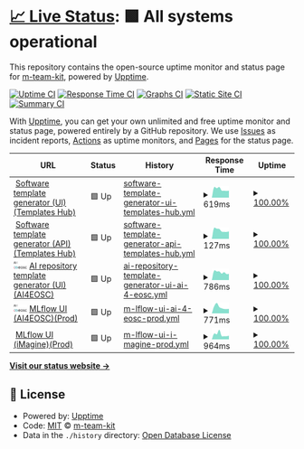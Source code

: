 # [📈 Live Status](https://m-team-kit.github.io/status-ai): <!--live status--> **🟩 All systems operational**

This repository contains the open-source uptime monitor and status page for [m-team-kit](https://m-team-kit.github.io/status-ai), powered by [Upptime](https://github.com/upptime/upptime).

[![Uptime CI](https://github.com/m-team-kit/status-ai/workflows/Uptime%20CI/badge.svg)](https://github.com/m-team-kit/status-ai/actions?query=workflow%3A%22Uptime+CI%22)
[![Response Time CI](https://github.com/m-team-kit/status-ai/workflows/Response%20Time%20CI/badge.svg)](https://github.com/m-team-kit/status-ai/actions?query=workflow%3A%22Response+Time+CI%22)
[![Graphs CI](https://github.com/m-team-kit/status-ai/workflows/Graphs%20CI/badge.svg)](https://github.com/m-team-kit/status-ai/actions?query=workflow%3A%22Graphs+CI%22)
[![Static Site CI](https://github.com/m-team-kit/status-ai/workflows/Static%20Site%20CI/badge.svg)](https://github.com/m-team-kit/status-ai/actions?query=workflow%3A%22Static+Site+CI%22)
[![Summary CI](https://github.com/m-team-kit/status-ai/workflows/Summary%20CI/badge.svg)](https://github.com/m-team-kit/status-ai/actions?query=workflow%3A%22Summary+CI%22)

With [Upptime](https://upptime.js.org), you can get your own unlimited and free uptime monitor and status page, powered entirely by a GitHub repository. We use [Issues](https://github.com/m-team-kit/status-ai/issues) as incident reports, [Actions](https://github.com/m-team-kit/status-ai/actions) as uptime monitors, and [Pages](https://m-team-kit.github.io/status-ai) for the status page.

<!--start: status pages-->
<!-- This summary is generated by Upptime (https://github.com/upptime/upptime) -->
<!-- Do not edit this manually, your changes will be overwritten -->
<!-- prettier-ignore -->
| URL | Status | History | Response Time | Uptime |
| --- | ------ | ------- | ------------- | ------ |
| <img alt="" src="https://raw.githubusercontent.com/m-team-kit/templates-hub/main/pictures/cookiecutter_simple_small.png" height="13"> [Software template generator (UI) (Templates Hub)](https://templates.services.fedcloud.eu/) | 🟩 Up | [software-template-generator-ui-templates-hub.yml](https://github.com/m-team-kit/status-ai/commits/HEAD/history/software-template-generator-ui-templates-hub.yml) | <details><summary><img alt="Response time graph" src="./graphs/software-template-generator-ui-templates-hub/response-time-week.png" height="20"> 619ms</summary><br><a href="https://m-team-kit.github.io/status-ai/history/software-template-generator-ui-templates-hub"><img alt="Response time 745" src="https://img.shields.io/endpoint?url=https%3A%2F%2Fraw.githubusercontent.com%2Fm-team-kit%2Fstatus-ai%2FHEAD%2Fapi%2Fsoftware-template-generator-ui-templates-hub%2Fresponse-time.json"></a><br><a href="https://m-team-kit.github.io/status-ai/history/software-template-generator-ui-templates-hub"><img alt="24-hour response time 617" src="https://img.shields.io/endpoint?url=https%3A%2F%2Fraw.githubusercontent.com%2Fm-team-kit%2Fstatus-ai%2FHEAD%2Fapi%2Fsoftware-template-generator-ui-templates-hub%2Fresponse-time-day.json"></a><br><a href="https://m-team-kit.github.io/status-ai/history/software-template-generator-ui-templates-hub"><img alt="7-day response time 619" src="https://img.shields.io/endpoint?url=https%3A%2F%2Fraw.githubusercontent.com%2Fm-team-kit%2Fstatus-ai%2FHEAD%2Fapi%2Fsoftware-template-generator-ui-templates-hub%2Fresponse-time-week.json"></a><br><a href="https://m-team-kit.github.io/status-ai/history/software-template-generator-ui-templates-hub"><img alt="30-day response time 909" src="https://img.shields.io/endpoint?url=https%3A%2F%2Fraw.githubusercontent.com%2Fm-team-kit%2Fstatus-ai%2FHEAD%2Fapi%2Fsoftware-template-generator-ui-templates-hub%2Fresponse-time-month.json"></a><br><a href="https://m-team-kit.github.io/status-ai/history/software-template-generator-ui-templates-hub"><img alt="1-year response time 765" src="https://img.shields.io/endpoint?url=https%3A%2F%2Fraw.githubusercontent.com%2Fm-team-kit%2Fstatus-ai%2FHEAD%2Fapi%2Fsoftware-template-generator-ui-templates-hub%2Fresponse-time-year.json"></a></details> | <details><summary><a href="https://m-team-kit.github.io/status-ai/history/software-template-generator-ui-templates-hub">100.00%</a></summary><a href="https://m-team-kit.github.io/status-ai/history/software-template-generator-ui-templates-hub"><img alt="All-time uptime 99.82%" src="https://img.shields.io/endpoint?url=https%3A%2F%2Fraw.githubusercontent.com%2Fm-team-kit%2Fstatus-ai%2FHEAD%2Fapi%2Fsoftware-template-generator-ui-templates-hub%2Fuptime.json"></a><br><a href="https://m-team-kit.github.io/status-ai/history/software-template-generator-ui-templates-hub"><img alt="24-hour uptime 100.00%" src="https://img.shields.io/endpoint?url=https%3A%2F%2Fraw.githubusercontent.com%2Fm-team-kit%2Fstatus-ai%2FHEAD%2Fapi%2Fsoftware-template-generator-ui-templates-hub%2Fuptime-day.json"></a><br><a href="https://m-team-kit.github.io/status-ai/history/software-template-generator-ui-templates-hub"><img alt="7-day uptime 100.00%" src="https://img.shields.io/endpoint?url=https%3A%2F%2Fraw.githubusercontent.com%2Fm-team-kit%2Fstatus-ai%2FHEAD%2Fapi%2Fsoftware-template-generator-ui-templates-hub%2Fuptime-week.json"></a><br><a href="https://m-team-kit.github.io/status-ai/history/software-template-generator-ui-templates-hub"><img alt="30-day uptime 99.54%" src="https://img.shields.io/endpoint?url=https%3A%2F%2Fraw.githubusercontent.com%2Fm-team-kit%2Fstatus-ai%2FHEAD%2Fapi%2Fsoftware-template-generator-ui-templates-hub%2Fuptime-month.json"></a><br><a href="https://m-team-kit.github.io/status-ai/history/software-template-generator-ui-templates-hub"><img alt="1-year uptime 99.81%" src="https://img.shields.io/endpoint?url=https%3A%2F%2Fraw.githubusercontent.com%2Fm-team-kit%2Fstatus-ai%2FHEAD%2Fapi%2Fsoftware-template-generator-ui-templates-hub%2Fuptime-year.json"></a></details>
| <img alt="" src="https://upload.wikimedia.org/wikipedia/commons/a/ab/Swagger-logo.png" height="13"> [Software template generator (API) (Templates Hub)](https://templates.services.fedcloud.eu/api/latest/docs) | 🟩 Up | [software-template-generator-api-templates-hub.yml](https://github.com/m-team-kit/status-ai/commits/HEAD/history/software-template-generator-api-templates-hub.yml) | <details><summary><img alt="Response time graph" src="./graphs/software-template-generator-api-templates-hub/response-time-week.png" height="20"> 127ms</summary><br><a href="https://m-team-kit.github.io/status-ai/history/software-template-generator-api-templates-hub"><img alt="Response time 133" src="https://img.shields.io/endpoint?url=https%3A%2F%2Fraw.githubusercontent.com%2Fm-team-kit%2Fstatus-ai%2FHEAD%2Fapi%2Fsoftware-template-generator-api-templates-hub%2Fresponse-time.json"></a><br><a href="https://m-team-kit.github.io/status-ai/history/software-template-generator-api-templates-hub"><img alt="24-hour response time 131" src="https://img.shields.io/endpoint?url=https%3A%2F%2Fraw.githubusercontent.com%2Fm-team-kit%2Fstatus-ai%2FHEAD%2Fapi%2Fsoftware-template-generator-api-templates-hub%2Fresponse-time-day.json"></a><br><a href="https://m-team-kit.github.io/status-ai/history/software-template-generator-api-templates-hub"><img alt="7-day response time 127" src="https://img.shields.io/endpoint?url=https%3A%2F%2Fraw.githubusercontent.com%2Fm-team-kit%2Fstatus-ai%2FHEAD%2Fapi%2Fsoftware-template-generator-api-templates-hub%2Fresponse-time-week.json"></a><br><a href="https://m-team-kit.github.io/status-ai/history/software-template-generator-api-templates-hub"><img alt="30-day response time 135" src="https://img.shields.io/endpoint?url=https%3A%2F%2Fraw.githubusercontent.com%2Fm-team-kit%2Fstatus-ai%2FHEAD%2Fapi%2Fsoftware-template-generator-api-templates-hub%2Fresponse-time-month.json"></a><br><a href="https://m-team-kit.github.io/status-ai/history/software-template-generator-api-templates-hub"><img alt="1-year response time 135" src="https://img.shields.io/endpoint?url=https%3A%2F%2Fraw.githubusercontent.com%2Fm-team-kit%2Fstatus-ai%2FHEAD%2Fapi%2Fsoftware-template-generator-api-templates-hub%2Fresponse-time-year.json"></a></details> | <details><summary><a href="https://m-team-kit.github.io/status-ai/history/software-template-generator-api-templates-hub">100.00%</a></summary><a href="https://m-team-kit.github.io/status-ai/history/software-template-generator-api-templates-hub"><img alt="All-time uptime 99.82%" src="https://img.shields.io/endpoint?url=https%3A%2F%2Fraw.githubusercontent.com%2Fm-team-kit%2Fstatus-ai%2FHEAD%2Fapi%2Fsoftware-template-generator-api-templates-hub%2Fuptime.json"></a><br><a href="https://m-team-kit.github.io/status-ai/history/software-template-generator-api-templates-hub"><img alt="24-hour uptime 100.00%" src="https://img.shields.io/endpoint?url=https%3A%2F%2Fraw.githubusercontent.com%2Fm-team-kit%2Fstatus-ai%2FHEAD%2Fapi%2Fsoftware-template-generator-api-templates-hub%2Fuptime-day.json"></a><br><a href="https://m-team-kit.github.io/status-ai/history/software-template-generator-api-templates-hub"><img alt="7-day uptime 100.00%" src="https://img.shields.io/endpoint?url=https%3A%2F%2Fraw.githubusercontent.com%2Fm-team-kit%2Fstatus-ai%2FHEAD%2Fapi%2Fsoftware-template-generator-api-templates-hub%2Fuptime-week.json"></a><br><a href="https://m-team-kit.github.io/status-ai/history/software-template-generator-api-templates-hub"><img alt="30-day uptime 99.54%" src="https://img.shields.io/endpoint?url=https%3A%2F%2Fraw.githubusercontent.com%2Fm-team-kit%2Fstatus-ai%2FHEAD%2Fapi%2Fsoftware-template-generator-api-templates-hub%2Fuptime-month.json"></a><br><a href="https://m-team-kit.github.io/status-ai/history/software-template-generator-api-templates-hub"><img alt="1-year uptime 99.81%" src="https://img.shields.io/endpoint?url=https%3A%2F%2Fraw.githubusercontent.com%2Fm-team-kit%2Fstatus-ai%2FHEAD%2Fapi%2Fsoftware-template-generator-api-templates-hub%2Fuptime-year.json"></a></details>
| <img alt="" src="https://raw.githubusercontent.com/ai4eosc/status/master/static/logo.png" height="13"> [AI repository template generator (UI) (AI4EOSC)](https://templates.cloud.ai4eosc.eu/) | 🟩 Up | [ai-repository-template-generator-ui-ai-4-eosc.yml](https://github.com/m-team-kit/status-ai/commits/HEAD/history/ai-repository-template-generator-ui-ai-4-eosc.yml) | <details><summary><img alt="Response time graph" src="./graphs/ai-repository-template-generator-ui-ai-4-eosc/response-time-week.png" height="20"> 786ms</summary><br><a href="https://m-team-kit.github.io/status-ai/history/ai-repository-template-generator-ui-ai-4-eosc"><img alt="Response time 1034" src="https://img.shields.io/endpoint?url=https%3A%2F%2Fraw.githubusercontent.com%2Fm-team-kit%2Fstatus-ai%2FHEAD%2Fapi%2Fai-repository-template-generator-ui-ai-4-eosc%2Fresponse-time.json"></a><br><a href="https://m-team-kit.github.io/status-ai/history/ai-repository-template-generator-ui-ai-4-eosc"><img alt="24-hour response time 925" src="https://img.shields.io/endpoint?url=https%3A%2F%2Fraw.githubusercontent.com%2Fm-team-kit%2Fstatus-ai%2FHEAD%2Fapi%2Fai-repository-template-generator-ui-ai-4-eosc%2Fresponse-time-day.json"></a><br><a href="https://m-team-kit.github.io/status-ai/history/ai-repository-template-generator-ui-ai-4-eosc"><img alt="7-day response time 786" src="https://img.shields.io/endpoint?url=https%3A%2F%2Fraw.githubusercontent.com%2Fm-team-kit%2Fstatus-ai%2FHEAD%2Fapi%2Fai-repository-template-generator-ui-ai-4-eosc%2Fresponse-time-week.json"></a><br><a href="https://m-team-kit.github.io/status-ai/history/ai-repository-template-generator-ui-ai-4-eosc"><img alt="30-day response time 969" src="https://img.shields.io/endpoint?url=https%3A%2F%2Fraw.githubusercontent.com%2Fm-team-kit%2Fstatus-ai%2FHEAD%2Fapi%2Fai-repository-template-generator-ui-ai-4-eosc%2Fresponse-time-month.json"></a><br><a href="https://m-team-kit.github.io/status-ai/history/ai-repository-template-generator-ui-ai-4-eosc"><img alt="1-year response time 1053" src="https://img.shields.io/endpoint?url=https%3A%2F%2Fraw.githubusercontent.com%2Fm-team-kit%2Fstatus-ai%2FHEAD%2Fapi%2Fai-repository-template-generator-ui-ai-4-eosc%2Fresponse-time-year.json"></a></details> | <details><summary><a href="https://m-team-kit.github.io/status-ai/history/ai-repository-template-generator-ui-ai-4-eosc">100.00%</a></summary><a href="https://m-team-kit.github.io/status-ai/history/ai-repository-template-generator-ui-ai-4-eosc"><img alt="All-time uptime 99.62%" src="https://img.shields.io/endpoint?url=https%3A%2F%2Fraw.githubusercontent.com%2Fm-team-kit%2Fstatus-ai%2FHEAD%2Fapi%2Fai-repository-template-generator-ui-ai-4-eosc%2Fuptime.json"></a><br><a href="https://m-team-kit.github.io/status-ai/history/ai-repository-template-generator-ui-ai-4-eosc"><img alt="24-hour uptime 100.00%" src="https://img.shields.io/endpoint?url=https%3A%2F%2Fraw.githubusercontent.com%2Fm-team-kit%2Fstatus-ai%2FHEAD%2Fapi%2Fai-repository-template-generator-ui-ai-4-eosc%2Fuptime-day.json"></a><br><a href="https://m-team-kit.github.io/status-ai/history/ai-repository-template-generator-ui-ai-4-eosc"><img alt="7-day uptime 100.00%" src="https://img.shields.io/endpoint?url=https%3A%2F%2Fraw.githubusercontent.com%2Fm-team-kit%2Fstatus-ai%2FHEAD%2Fapi%2Fai-repository-template-generator-ui-ai-4-eosc%2Fuptime-week.json"></a><br><a href="https://m-team-kit.github.io/status-ai/history/ai-repository-template-generator-ui-ai-4-eosc"><img alt="30-day uptime 99.52%" src="https://img.shields.io/endpoint?url=https%3A%2F%2Fraw.githubusercontent.com%2Fm-team-kit%2Fstatus-ai%2FHEAD%2Fapi%2Fai-repository-template-generator-ui-ai-4-eosc%2Fuptime-month.json"></a><br><a href="https://m-team-kit.github.io/status-ai/history/ai-repository-template-generator-ui-ai-4-eosc"><img alt="1-year uptime 99.59%" src="https://img.shields.io/endpoint?url=https%3A%2F%2Fraw.githubusercontent.com%2Fm-team-kit%2Fstatus-ai%2FHEAD%2Fapi%2Fai-repository-template-generator-ui-ai-4-eosc%2Fuptime-year.json"></a></details>
| <img alt="" src="https://raw.githubusercontent.com/ai4eosc/status/master/static/logo.png" height="13"> [MLflow UI (AI4EOSC)(Prod)](https://mlflow.cloud.ai4eosc.eu/) | 🟩 Up | [m-lflow-ui-ai-4-eosc-prod.yml](https://github.com/m-team-kit/status-ai/commits/HEAD/history/m-lflow-ui-ai-4-eosc-prod.yml) | <details><summary><img alt="Response time graph" src="./graphs/m-lflow-ui-ai-4-eosc-prod/response-time-week.png" height="20"> 771ms</summary><br><a href="https://m-team-kit.github.io/status-ai/history/m-lflow-ui-ai-4-eosc-prod"><img alt="Response time 975" src="https://img.shields.io/endpoint?url=https%3A%2F%2Fraw.githubusercontent.com%2Fm-team-kit%2Fstatus-ai%2FHEAD%2Fapi%2Fm-lflow-ui-ai-4-eosc-prod%2Fresponse-time.json"></a><br><a href="https://m-team-kit.github.io/status-ai/history/m-lflow-ui-ai-4-eosc-prod"><img alt="24-hour response time 546" src="https://img.shields.io/endpoint?url=https%3A%2F%2Fraw.githubusercontent.com%2Fm-team-kit%2Fstatus-ai%2FHEAD%2Fapi%2Fm-lflow-ui-ai-4-eosc-prod%2Fresponse-time-day.json"></a><br><a href="https://m-team-kit.github.io/status-ai/history/m-lflow-ui-ai-4-eosc-prod"><img alt="7-day response time 771" src="https://img.shields.io/endpoint?url=https%3A%2F%2Fraw.githubusercontent.com%2Fm-team-kit%2Fstatus-ai%2FHEAD%2Fapi%2Fm-lflow-ui-ai-4-eosc-prod%2Fresponse-time-week.json"></a><br><a href="https://m-team-kit.github.io/status-ai/history/m-lflow-ui-ai-4-eosc-prod"><img alt="30-day response time 1145" src="https://img.shields.io/endpoint?url=https%3A%2F%2Fraw.githubusercontent.com%2Fm-team-kit%2Fstatus-ai%2FHEAD%2Fapi%2Fm-lflow-ui-ai-4-eosc-prod%2Fresponse-time-month.json"></a><br><a href="https://m-team-kit.github.io/status-ai/history/m-lflow-ui-ai-4-eosc-prod"><img alt="1-year response time 976" src="https://img.shields.io/endpoint?url=https%3A%2F%2Fraw.githubusercontent.com%2Fm-team-kit%2Fstatus-ai%2FHEAD%2Fapi%2Fm-lflow-ui-ai-4-eosc-prod%2Fresponse-time-year.json"></a></details> | <details><summary><a href="https://m-team-kit.github.io/status-ai/history/m-lflow-ui-ai-4-eosc-prod">100.00%</a></summary><a href="https://m-team-kit.github.io/status-ai/history/m-lflow-ui-ai-4-eosc-prod"><img alt="All-time uptime 99.96%" src="https://img.shields.io/endpoint?url=https%3A%2F%2Fraw.githubusercontent.com%2Fm-team-kit%2Fstatus-ai%2FHEAD%2Fapi%2Fm-lflow-ui-ai-4-eosc-prod%2Fuptime.json"></a><br><a href="https://m-team-kit.github.io/status-ai/history/m-lflow-ui-ai-4-eosc-prod"><img alt="24-hour uptime 100.00%" src="https://img.shields.io/endpoint?url=https%3A%2F%2Fraw.githubusercontent.com%2Fm-team-kit%2Fstatus-ai%2FHEAD%2Fapi%2Fm-lflow-ui-ai-4-eosc-prod%2Fuptime-day.json"></a><br><a href="https://m-team-kit.github.io/status-ai/history/m-lflow-ui-ai-4-eosc-prod"><img alt="7-day uptime 100.00%" src="https://img.shields.io/endpoint?url=https%3A%2F%2Fraw.githubusercontent.com%2Fm-team-kit%2Fstatus-ai%2FHEAD%2Fapi%2Fm-lflow-ui-ai-4-eosc-prod%2Fuptime-week.json"></a><br><a href="https://m-team-kit.github.io/status-ai/history/m-lflow-ui-ai-4-eosc-prod"><img alt="30-day uptime 100.00%" src="https://img.shields.io/endpoint?url=https%3A%2F%2Fraw.githubusercontent.com%2Fm-team-kit%2Fstatus-ai%2FHEAD%2Fapi%2Fm-lflow-ui-ai-4-eosc-prod%2Fuptime-month.json"></a><br><a href="https://m-team-kit.github.io/status-ai/history/m-lflow-ui-ai-4-eosc-prod"><img alt="1-year uptime 99.96%" src="https://img.shields.io/endpoint?url=https%3A%2F%2Fraw.githubusercontent.com%2Fm-team-kit%2Fstatus-ai%2FHEAD%2Fapi%2Fm-lflow-ui-ai-4-eosc-prod%2Fuptime-year.json"></a></details>
| <img alt="" src="https://cdn.imagine-ai.eu/app/uploads/2023/02/logo-imagine-full-blue.png" height="13"> [MLflow UI (iMagine)(Prod)](https://mlflow.cloud.imagine-ai.eu/) | 🟩 Up | [m-lflow-ui-i-magine-prod.yml](https://github.com/m-team-kit/status-ai/commits/HEAD/history/m-lflow-ui-i-magine-prod.yml) | <details><summary><img alt="Response time graph" src="./graphs/m-lflow-ui-i-magine-prod/response-time-week.png" height="20"> 964ms</summary><br><a href="https://m-team-kit.github.io/status-ai/history/m-lflow-ui-i-magine-prod"><img alt="Response time 963" src="https://img.shields.io/endpoint?url=https%3A%2F%2Fraw.githubusercontent.com%2Fm-team-kit%2Fstatus-ai%2FHEAD%2Fapi%2Fm-lflow-ui-i-magine-prod%2Fresponse-time.json"></a><br><a href="https://m-team-kit.github.io/status-ai/history/m-lflow-ui-i-magine-prod"><img alt="24-hour response time 804" src="https://img.shields.io/endpoint?url=https%3A%2F%2Fraw.githubusercontent.com%2Fm-team-kit%2Fstatus-ai%2FHEAD%2Fapi%2Fm-lflow-ui-i-magine-prod%2Fresponse-time-day.json"></a><br><a href="https://m-team-kit.github.io/status-ai/history/m-lflow-ui-i-magine-prod"><img alt="7-day response time 964" src="https://img.shields.io/endpoint?url=https%3A%2F%2Fraw.githubusercontent.com%2Fm-team-kit%2Fstatus-ai%2FHEAD%2Fapi%2Fm-lflow-ui-i-magine-prod%2Fresponse-time-week.json"></a><br><a href="https://m-team-kit.github.io/status-ai/history/m-lflow-ui-i-magine-prod"><img alt="30-day response time 1085" src="https://img.shields.io/endpoint?url=https%3A%2F%2Fraw.githubusercontent.com%2Fm-team-kit%2Fstatus-ai%2FHEAD%2Fapi%2Fm-lflow-ui-i-magine-prod%2Fresponse-time-month.json"></a><br><a href="https://m-team-kit.github.io/status-ai/history/m-lflow-ui-i-magine-prod"><img alt="1-year response time 970" src="https://img.shields.io/endpoint?url=https%3A%2F%2Fraw.githubusercontent.com%2Fm-team-kit%2Fstatus-ai%2FHEAD%2Fapi%2Fm-lflow-ui-i-magine-prod%2Fresponse-time-year.json"></a></details> | <details><summary><a href="https://m-team-kit.github.io/status-ai/history/m-lflow-ui-i-magine-prod">100.00%</a></summary><a href="https://m-team-kit.github.io/status-ai/history/m-lflow-ui-i-magine-prod"><img alt="All-time uptime 99.98%" src="https://img.shields.io/endpoint?url=https%3A%2F%2Fraw.githubusercontent.com%2Fm-team-kit%2Fstatus-ai%2FHEAD%2Fapi%2Fm-lflow-ui-i-magine-prod%2Fuptime.json"></a><br><a href="https://m-team-kit.github.io/status-ai/history/m-lflow-ui-i-magine-prod"><img alt="24-hour uptime 100.00%" src="https://img.shields.io/endpoint?url=https%3A%2F%2Fraw.githubusercontent.com%2Fm-team-kit%2Fstatus-ai%2FHEAD%2Fapi%2Fm-lflow-ui-i-magine-prod%2Fuptime-day.json"></a><br><a href="https://m-team-kit.github.io/status-ai/history/m-lflow-ui-i-magine-prod"><img alt="7-day uptime 100.00%" src="https://img.shields.io/endpoint?url=https%3A%2F%2Fraw.githubusercontent.com%2Fm-team-kit%2Fstatus-ai%2FHEAD%2Fapi%2Fm-lflow-ui-i-magine-prod%2Fuptime-week.json"></a><br><a href="https://m-team-kit.github.io/status-ai/history/m-lflow-ui-i-magine-prod"><img alt="30-day uptime 100.00%" src="https://img.shields.io/endpoint?url=https%3A%2F%2Fraw.githubusercontent.com%2Fm-team-kit%2Fstatus-ai%2FHEAD%2Fapi%2Fm-lflow-ui-i-magine-prod%2Fuptime-month.json"></a><br><a href="https://m-team-kit.github.io/status-ai/history/m-lflow-ui-i-magine-prod"><img alt="1-year uptime 99.98%" src="https://img.shields.io/endpoint?url=https%3A%2F%2Fraw.githubusercontent.com%2Fm-team-kit%2Fstatus-ai%2FHEAD%2Fapi%2Fm-lflow-ui-i-magine-prod%2Fuptime-year.json"></a></details>

<!--end: status pages-->

[**Visit our status website →**](https://m-team-kit.github.io/status-ai)

## 📄 License

- Powered by: [Upptime](https://github.com/upptime/upptime)
- Code: [MIT](./LICENSE) © [m-team-kit](https://m-team-kit.github.io/status-ai)
- Data in the `./history` directory: [Open Database License](https://opendatacommons.org/licenses/odbl/1-0/)

